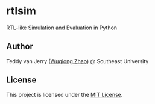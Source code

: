 # rtlsim
RTL-like Simulation and Evaluation in Python

## Author
Teddy van Jerry ([Wuqiong Zhao](https://wqzhao.org)) @ Southeast University

## License
This project is licensed under the [MIT License](LICENSE).
